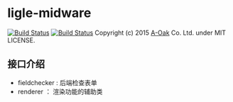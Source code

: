 ligle-midware
====================

[![Build Status](https://travis-ci.org/a-oak/ligle-midware.svg?branch=master)](https://travis-ci.org/a-oak/ligle-midware)
[![Build Status](https://travis-ci.org/a-oak/ligle-midware.svg?branch=develop)](https://travis-ci.org/a-oak/ligle-midware)
Copyright (c) 2015 [A-Oak](http://a-oak.com/) Co. Ltd. under MIT LICENSE.


## 接口介绍

- fieldchecker : 后端检查表单
- renderer ： 渲染功能的辅助类

